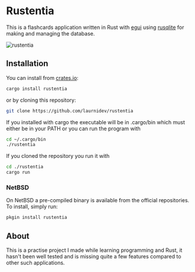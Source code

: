 # Rustentia

This is a flashcards application written in Rust with [egui](https://github.com/emilk/egui)
using [rusqlite](https://github.com/rusqlite/rusqlite) for making and managing the database.

![rustentia](https://user-images.githubusercontent.com/106421928/236639863-6e13d61a-666a-48d6-aae9-6d76fe5e249c.png)

## Installation


You can install from [crates.io](https://crates.io/):

```bash
cargo install rustentia
```

or by cloning this repository:

```bash
git clone https://github.com/laurnidev/rustentia
```
If you installed with cargo the executable will be in .cargo/bin
which must either be in your PATH or you can run the program with

```bash
cd ~/.cargo/bin
./rustentia
```

If you cloned the repository you run it with

```bash
cd ./rustentia
cargo run
```

### NetBSD

On NetBSD a pre-compiled binary is available from the official repositories.
To install, simply run:

```bash
pkgin install rustentia
```

## About

This is a practise project I made while learning programming and Rust,
it hasn't been well tested and is missing quite a few features compared to
other such applications.

